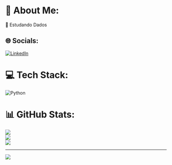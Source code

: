 # 💫 About Me:
🌱 Estudando Dados<br>


## 🌐 Socials:
[![LinkedIn](https://img.shields.io/badge/LinkedIn-%230077B5.svg?logo=linkedin&logoColor=white)](https://linkedin.com/in/https://www.linkedin.com/in/alineemanuela) 

# 💻 Tech Stack:
![Python](https://img.shields.io/badge/python-3670A0?style=for-the-badge&logo=python&logoColor=ffdd54)
# 📊 GitHub Stats:
![](https://github-readme-stats.vercel.app/api?username=alinemanuela&theme=graywhite&hide_border=false&include_all_commits=false&count_private=true)<br/>
![](https://github-readme-streak-stats.herokuapp.com/?user=alinemanuela&theme=graywhite&hide_border=false)<br/>
![](https://github-readme-stats.vercel.app/api/top-langs/?username=alinemanuela&theme=graywhite&hide_border=false&include_all_commits=false&count_private=true&layout=compact)

---
[![](https://visitcount.itsvg.in/api?id=alinemanuela&icon=0&color=12)](https://visitcount.itsvg.in)

<!-- Proudly created with GPRM ( https://gprm.itsvg.in ) -->
